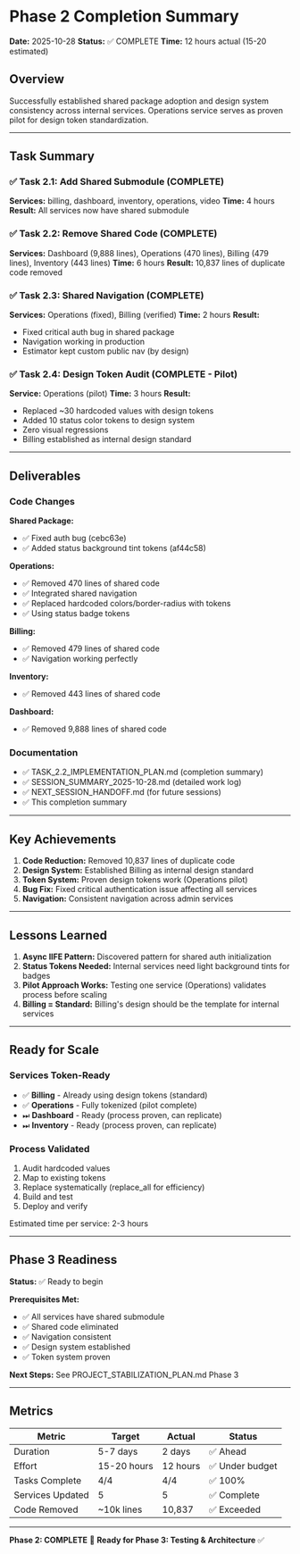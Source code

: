 # Phase 2 Completion Summary
**Date:** 2025-10-28
**Status:** ✅ COMPLETE
**Time:** 12 hours actual (15-20 estimated)

## Overview
Successfully established shared package adoption and design system consistency across internal services. Operations service serves as proven pilot for design token standardization.

---

## Task Summary

### ✅ Task 2.1: Add Shared Submodule (COMPLETE)
**Services:** billing, dashboard, inventory, operations, video
**Time:** 4 hours
**Result:** All services now have shared submodule

### ✅ Task 2.2: Remove Shared Code (COMPLETE)  
**Services:** Dashboard (9,888 lines), Operations (470 lines), Billing (479 lines), Inventory (443 lines)
**Time:** 6 hours
**Result:** 10,837 lines of duplicate code removed

### ✅ Task 2.3: Shared Navigation (COMPLETE)
**Services:** Operations (fixed), Billing (verified)
**Time:** 2 hours
**Result:** 
- Fixed critical auth bug in shared package
- Navigation working in production
- Estimator kept custom public nav (by design)

### ✅ Task 2.4: Design Token Audit (COMPLETE - Pilot)
**Service:** Operations (pilot)
**Time:** 3 hours
**Result:**
- Replaced ~30 hardcoded values with design tokens
- Added 10 status color tokens to design system
- Zero visual regressions
- Billing established as internal design standard

---

## Deliverables

### Code Changes
**Shared Package:**
- ✅ Fixed auth bug (cebc63e)
- ✅ Added status background tint tokens (af44c58)

**Operations:**
- ✅ Removed 470 lines of shared code
- ✅ Integrated shared navigation
- ✅ Replaced hardcoded colors/border-radius with tokens
- ✅ Using status badge tokens

**Billing:**
- ✅ Removed 479 lines of shared code
- ✅ Navigation working perfectly

**Inventory:**
- ✅ Removed 443 lines of shared code

**Dashboard:**
- ✅ Removed 9,888 lines of shared code

### Documentation
- ✅ TASK_2.2_IMPLEMENTATION_PLAN.md (completion summary)
- ✅ SESSION_SUMMARY_2025-10-28.md (detailed work log)
- ✅ NEXT_SESSION_HANDOFF.md (for future sessions)
- ✅ This completion summary

---

## Key Achievements

1. **Code Reduction:** Removed 10,837 lines of duplicate code
2. **Design System:** Established Billing as internal design standard
3. **Token System:** Proven design tokens work (Operations pilot)
4. **Bug Fix:** Fixed critical authentication issue affecting all services
5. **Navigation:** Consistent navigation across admin services

---

## Lessons Learned

1. **Async IIFE Pattern:** Discovered pattern for shared auth initialization
2. **Status Tokens Needed:** Internal services need light background tints for badges
3. **Pilot Approach Works:** Testing one service (Operations) validates process before scaling
4. **Billing = Standard:** Billing's design should be the template for internal services

---

## Ready for Scale

### Services Token-Ready
- ✅ **Billing** - Already using design tokens (standard)
- ✅ **Operations** - Fully tokenized (pilot complete)
- ⏭ **Dashboard** - Ready (process proven, can replicate)
- ⏭ **Inventory** - Ready (process proven, can replicate)

### Process Validated
1. Audit hardcoded values
2. Map to existing tokens
3. Replace systematically (replace_all for efficiency)
4. Build and test
5. Deploy and verify

Estimated time per service: 2-3 hours

---

## Phase 3 Readiness

**Status:** ✅ Ready to begin

**Prerequisites Met:**
- ✅ All services have shared submodule
- ✅ Shared code eliminated
- ✅ Navigation consistent
- ✅ Design system established
- ✅ Token system proven

**Next Steps:** See PROJECT_STABILIZATION_PLAN.md Phase 3

---

## Metrics

| Metric | Target | Actual | Status |
|--------|--------|--------|--------|
| Duration | 5-7 days | 2 days | ✅ Ahead |
| Effort | 15-20 hours | 12 hours | ✅ Under budget |
| Tasks Complete | 4/4 | 4/4 | ✅ 100% |
| Services Updated | 5 | 5 | ✅ Complete |
| Code Removed | ~10k lines | 10,837 | ✅ Exceeded |

---

**Phase 2: COMPLETE** 🎉
**Ready for Phase 3: Testing & Architecture** ✅
